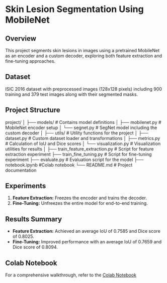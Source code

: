 # Skin Lesion Segmentation Using MobileNet

## Overview
This project segments skin lesions in images using a pretrained MobileNet as an encoder and a custom decoder, exploring both feature extraction and fine-tuning approaches.

## Dataset
ISIC 2016 dataset with preprocessed images (128x128 pixels) including 900 training and 379 test images along with their segmented masks.

## Project Structure

project/
│
├── models/ # Contains model definitions
│ ├── mobilenet.py # MobileNet encoder setup
│ └── segnet.py # SegNet model including the custom decoder
│
├── utils/ # Utility functions for the project
│ ├── dataset.py # Custom dataset loader and transformations
│ ├── metrics.py # Calculation of IoU and Dice scores
│ └── visualization.py # Visualization utilities for results
│
├── train_feature_extraction.py # Script for feature extraction experiment
├── train_fine_tuning.py # Script for fine-tuning experiment
├── evaluate.py # Evaluation script for the model
├── notebook.ipynb #Colab notebook
└── README.md # Project documentation

## Experiments

1. **Feature Extraction:** Freezes the encoder and trains the decoder.
2. **Fine-Tuning:** Unfreezes the entire model for end-to-end training.

## Results Summary

- **Feature Extraction:** Achieved an average IoU of 0.7585 and Dice score of 0.8025.
- **Fine-Tuning:** Improved performance with an average IoU of 0.7659 and Dice score of 0.8094.

## Colab Notebook

For a comprehensive walkthrough, refer to the [Colab Notebook](https://colab.research.google.com/drive/1stLYaJcLd6rMSpQer2L2gYzvDVHAVZnH?usp=sharing)
